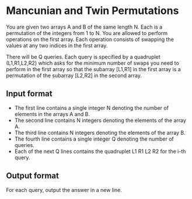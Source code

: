 # Mancunian and Twin Permutations

You are given two arrays A and B of the same length N. Each is a permutation of the integers from 1 to N. You are allowed to perform operations on the first array. Each operation consists of swapping the values at any two indices in the first array.

There will be Q queries. Each query is specified by a quadruplet (L1,R1,L2,R2) which asks for the minimum number of swaps you need to perform in the first array so that the subarray [L1,R1] in the first array is a permutation of the subarray [L2,R2] in the second array.

## Input format

- The first line contains a single integer N denoting the number of elements in the arrays A and B.
- The second line contains N integers denoting the elements of the array A.
- The third line contains N integers denoting the elements of the array B.
- The fourth line contains a single integer Q denoting the number of queries.
- Each of the next Q lines contains the quadruplet L1 R1 L2 R2 for the i-th query.

## Output format

For each query, output the answer in a new line.
